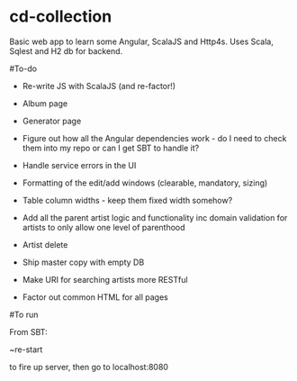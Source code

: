 # cd-collection
Basic web app to learn some Angular, ScalaJS and Http4s. Uses Scala, Sqlest and H2 db for backend.

#To-do
- Re-write JS with ScalaJS (and re-factor!)

- Album page

- Generator page

- Figure out how all the Angular dependencies work - do I need to check them into my repo or can I get SBT to handle it?

- Handle service errors in the UI

- Formatting of the edit/add windows (clearable, mandatory, sizing)

- Table column widths - keep them fixed width somehow?

- Add all the parent artist logic and functionality inc domain validation for artists to only allow one level of parenthood

- Artist delete

- Ship master copy with empty DB

- Make URI for searching artists more RESTful

- Factor out common HTML for all pages

#To run

From SBT:

~re-start 

to fire up server, then go to localhost:8080